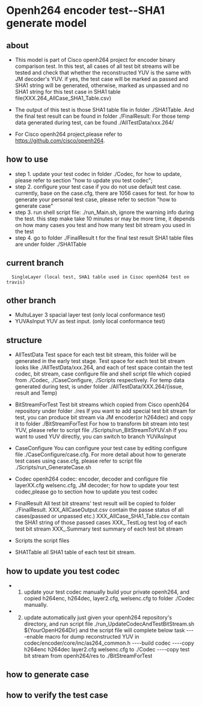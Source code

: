 
Openh264 encoder test--SHA1 generate model
==========================================
about
-----
-   This model is part of Cisco openh264 project for encoder binary comparison test.
	In this test, all cases of all test bit streams will be tested and check that whether 
	the reconstructed YUV is the same with JM decoder's YUV. if yes, the test case 
	will be marked as passed and SHA1 string will be generated, otherwise, marked as unpassed 
	and no SHA1 string for this test case in SHA1 table file(XXX.264_AllCase_SHA1_Table.csv)

-   The output of this test is those SHA1 table file in folder  ./SHA1Table.
	And the final test result can be found in folder ./FinalResult:
	For those temp data generated during test, can be found ./AllTestData/xxx.264/

-   For Cisco openh264 project,please refer to https://github.com/cisco/openh264. 
 
how to use
----------
-  step 1.
           update your test codec in folder ./Codec, for how to update, please refer to section 
	      "how to update you test codec";
- step 2. 
          configure your test case if you do not use default test case. currently, base on the case.cfg,
          there are 1056 cases for test.
          for how to generate your personal test case, please refer to section "how to generate case"	
- step 3. 
          run shell script file: ./run_Main.sh, ignore the warning info during the test.
	      this step make take 10 minutes or may be  more time, it depends on how many cases you test and 
	      how many test bit stream you used in the test
- step 4. 
          go to folder ./FinalResult t for the final test result
          SHA1 table files are under folder ./SHA1Table		

current branch
--------------
      SingleLayer (local test, SHA1 table used in Cisoc openh264 test on travis)
	  
other branch
------------
- MultuLayer   3 spacial layer test (only local conformance test)
- YUVAsInput   YUV as test input.   (only local conformance test)
	  
structure
---------
- AllTestData 
	    Test space for each test bit stream, this folder will be generated in the early test stage.
		Test space for each test bit stream looks like ./AllTestData/xxx.264, and each of test space 
		contain the test codec, bit stream, case configure file and shell script file which copied from
		./Codec, ./CaseConfigure, ./Scripts respectively.
		For temp data generated during test, is under folder ./AllTestData/XXX.264/(issue, result and Temp)
	    
- BitStreamForTest
        Test bit streams which copied from Cisco openh264 repository under folder ./res
        If you want to add special test bit stream for test, you can produce bit stream via JM
        encoder(or h264dec) and copy it to folder ./BitStreamForTest
        For how to transform bit stream into test YUV, please refer to script file 
         ./Scripts/run_BitStreamToYUV.sh
        If you want to used YUV directly, you can switch to branch YUVAsInput
	 
- CaseConfigure
	    You can configure your test case by editing configure file ./CaseConfigure/case.cfg.
        For more detail about how to generate test cases using case.cfg, please refer to script
        file ./Scripts/run_GenerateCase.sh 
		
- Codec
	    openh264 codec: encoder, decoder and configure file layerXX.cfg welsenc.cfg, 
        JM decoder;
        for how to	update your test codec,please go to section  how to update you test codec
		
- FinalResult
	    All test bit streams' test result will be copied to folder ./FinalResult.
		XXX_AllCaseOutput.csv       contain the passe status of all cases(passed or unpassed etc.)
	    XXX_AllCase_SHA1_Table.csv  contain the SHA1 string of those  passed cases
		XXX_.TestLog    test log of each test bit stream
		XXX_.Summary    test summary of each test bit stream
		
- Scripts
	    the script files 
	
- SHA1Table
	    all SHA1 table of each test bit stream.

how to update you test codec
----------------------------
- 1. update your test codec manually
	    build your private openh264, and copied  h264enc, h264dec, layer2.cfg, welsenc.cfg 
	    to folder ./Codec manually.
- 2. update automatically
	    just given your openh264 repository's directory, and run script file 
		./run_UpdateCodecAndTestBitStream.sh  ${YourOpenH264Dir}
		and the script file will complete below task
		----enable macro for dump reconstructed YUV in codec/encoder/core/inc/as264_common.h
		----build codec
		----copy h264enc h264dec layer2.cfg welsenc.cfg to ./Codec
		----copy test bit stream from openh264/res  to ./BitStreamForTest
			

how to generate case
--------------------



how to verify  the test case
---------------------------


